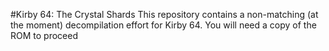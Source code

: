 #Kirby 64: The Crystal Shards
This repository contains a non-matching (at the moment) decompilation effort for Kirby 64. You will need a copy of the ROM to proceed
